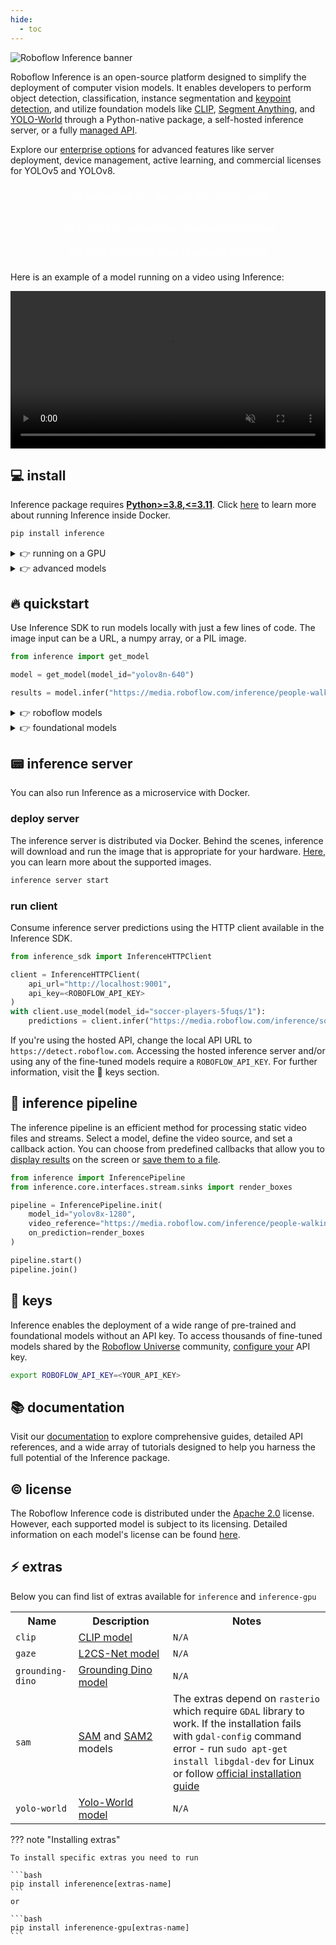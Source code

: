 ```yaml
---
hide:
  - toc
---
```


![Roboflow Inference banner](https://github.com/roboflow/inference/blob/main/banner.png?raw=true)

Roboflow Inference is an open-source platform designed to simplify the deployment of computer vision models. It enables developers to perform object detection, classification, instance segmentation and [keypoint detection](/quickstart/run_keypoint_detection/), and utilize foundation models like [CLIP](/foundation/clip), [Segment Anything](/foundation/sam), and [YOLO-World](/foundation/yolo_world) through a Python-native package, a self-hosted inference server, or a fully [managed API](https://docs.roboflow.com/).

Explore our [enterprise options](https://roboflow.com/sales) for advanced features like server deployment, device management, active learning, and commercial licenses for YOLOv5 and YOLOv8.

<a href="/quickstart/run_a_model/" class="button">Get started with our "Run your first model" guide</a>

<div class="button-holder">
<a href="/quickstart/inference_101/" class="button half-button">Learn about the various ways you can use Inference</a>
<a href="/foundation/about/" class="button half-button">See all of the models you can run with Inference</a>
</div>

<style>
  .button {
    background-color: var(--md-primary-fg-color);
    display: block;
    padding: 10px;
    color: white !important;
    border-radius: 5px;
    text-align: center;
  }
</style>

Here is an example of a model running on a video using Inference:

<video width="100%" autoplay loop muted>
  <source src="https://media.roboflow.com/football-video.mp4" type="video/mp4">
</video>

## 💻 install

Inference package requires [**Python>=3.8,<=3.11**](https://www.python.org/). Click [here](/quickstart/docker/) to learn more about running Inference inside Docker.

```bash
pip install inference
```

<details>
<summary>👉 running on a GPU</summary>

  To enhance model performance in GPU-accelerated environments, install CUDA-compatible dependencies instead:
  
  ```bash
  pip install inference-gpu
  ```
</details>

<details>
<summary>👉 advanced models</summary>

  Inference supports multiple model types for specialized tasks. From Grounding DINO for identifying objects with a text prompt, to DocTR for OCR, to CogVLM for asking questions about images - you can find out more in the <a href="/foundation/about">Foundation Models</a> page.

  <br/><br/>

  Note that <code>inference</code> and <code>inference-gpu</code> packages install only the minimal shared dependencies. <b>Instead</b>, install model-specific dependencies to ensure code compatibility and license compliance.

  <br/><br/>

  The <code>inference</code> and <code>inference-gpu</code> packages install only the minimal shared dependencies. Install model-specific dependencies to ensure code compatibility and license compliance. Learn more about the <a href="#extras">models</a> supported by Inference.

  ```bash
  pip install inference[yolo-world]
  ```

</details>

## 🔥 quickstart

Use Inference SDK to run models locally with just a few lines of code. The image input can be a URL, a numpy array, or a PIL image.

```python
from inference import get_model

model = get_model(model_id="yolov8n-640")

results = model.infer("https://media.roboflow.com/inference/people-walking.jpg")
```

<details>
<summary>👉 roboflow models</summary>

<br>

Set up your <code>ROBOFLOW_API_KEY</code> to access thousands of fine-tuned models shared by the <a href="https://universe.roboflow.com/">Roboflow Universe</a> community and your custom model. Navigate to 🔑 keys section to learn more.

```python
from inference import get_model

model = get_model(model_id="soccer-players-5fuqs/1")

results = model.infer(
    image="https://media.roboflow.com/inference/soccer.jpg",
    confidence=0.5,
    iou_threshold=0.5
)
```

</details>

<details>
<summary>👉 foundational models</summary>

- <a href="/foundation/clip">CLIP Embeddings</a> - generate text and image embeddings that you can use for zero-shot classification or assessing image similarity.

  ```python
  from inference.models import Clip

  model = Clip()

  embeddings_text = clip.embed_text("a football match")
  embeddings_image = model.embed_image("https://media.roboflow.com/inference/soccer.jpg")
  ```

- <a href="/foundation/sam">Segment Anything</a> - segment all objects visible in the image or only those associated with selected points or boxes.

  ```python
  from inference.models import SegmentAnything

  model = SegmentAnything()

  result = model.segment_image("https://media.roboflow.com/inference/soccer.jpg")
  ```

- <a href="/foundation/yolo_world">YOLO-World</a> - an almost real-time zero-shot detector that enables the detection of any objects without any training.

  ```python
  from inference.models import YOLOWorld

  model = YOLOWorld(model_id="yolo_world/l")

  result = model.infer(
      image="https://media.roboflow.com/inference/dog.jpeg",
      text=["person", "backpack", "dog", "eye", "nose", "ear", "tongue"],
      confidence=0.03
  )
  ```

</details>

## 📟 inference server

You can also run Inference as a microservice with Docker.

### deploy server

The inference server is distributed via Docker. Behind the scenes, inference will download and run the image that is appropriate for your hardware. [Here](/quickstart/docker/#advanced-build-a-docker-container-from-scratch), you can learn more about the supported images.

```bash
inference server start
```

### run client

Consume inference server predictions using the HTTP client available in the Inference SDK.

```python
from inference_sdk import InferenceHTTPClient

client = InferenceHTTPClient(
    api_url="http://localhost:9001",
    api_key=<ROBOFLOW_API_KEY>
)
with client.use_model(model_id="soccer-players-5fuqs/1"):
    predictions = client.infer("https://media.roboflow.com/inference/soccer.jpg")
```

If you're using the hosted API, change the local API URL to `https://detect.roboflow.com`. Accessing the hosted inference server and/or using any of the fine-tuned models require a `ROBOFLOW_API_KEY`. For further information, visit the 🔑 keys section.

## 🎥 inference pipeline

The inference pipeline is an efficient method for processing static video files and streams. Select a model, define the video source, and set a callback action. You can choose from predefined callbacks that allow you to [display results](/docs/reference/inference/core/interfaces/stream/sinks/#inference.core.interfaces.stream.sinks.render_boxes) on the screen or [save them to a file](/docs/reference/inference/core/interfaces/stream/sinks/#inference.core.interfaces.stream.sinks.VideoFileSink).

```python
from inference import InferencePipeline
from inference.core.interfaces.stream.sinks import render_boxes

pipeline = InferencePipeline.init(
    model_id="yolov8x-1280",
    video_reference="https://media.roboflow.com/inference/people-walking.mp4",
    on_prediction=render_boxes
)

pipeline.start()
pipeline.join()
```

## 🔑 keys

Inference enables the deployment of a wide range of pre-trained and foundational models without an API key. To access thousands of fine-tuned models shared by the [Roboflow Universe](https://universe.roboflow.com/) community, [configure your](https://app.roboflow.com/settings/api) API key.

```bash
export ROBOFLOW_API_KEY=<YOUR_API_KEY>
```

## 📚 documentation

Visit our [documentation](/) to explore comprehensive guides, detailed API references, and a wide array of tutorials designed to help you harness the full potential of the Inference package.

## © license

The Roboflow Inference code is distributed under the [Apache 2.0](https://github.com/roboflow/inference/blob/master/LICENSE.md) license. However, each supported model is subject to its licensing. Detailed information on each model's license can be found [here](https://inference.roboflow.com/quickstart/licensing/#model-code-licenses).


## ⚡️ extras

Below you can find list of extras available for `inference` and `inference-gpu`

<table>
<tr>
  <th>Name</th>
  <th style="width:30%">Description</th>
  <th style="width:50%">Notes</th>
</tr>
<tr>
  <td><code>clip</code></td>
  <td><a href="/foundation/clip">CLIP model</a></td>
  <td><code>N/A</code></td>
</tr>
<tr>
  <td><code>gaze</code></td>
  <td><a href="/foundation/gaze">L2CS-Net model</a></td>
  <td><code>N/A</code></td>
</tr>
<tr>
  <td><code>grounding-dino</code></td>
  <td><a href="/foundation/grounding_dino/">Grounding Dino model</a></td>
  <td><code>N/A</code></td>
</tr>
<tr>
  <td><code>sam</code></td>
  <td><a href="/foundation/sam">SAM</a> and <a href="/foundation/sam2">SAM2</a> models</td>
  <td>The extras depend on <code>rasterio</code> which require <code>GDAL</code> library to work. If the installation fails with <code>gdal-config</code> command error - run <code>sudo apt-get install libgdal-dev</code> for Linux or follow <a href="https://gdal.org/en/latest/download.html#binaries">official installation guide</a></td>
</tr>
<tr>
  <td><code>yolo-world</code></td>
  <td><a href="/foundation/yolo-world">Yolo-World model</a></td>
  <td><code>N/A</code></td>
</tr>
</table>

??? note "Installing extras"

    To install specific extras you need to run

    ```bash
    pip install inferenence[extras-name]
    ```
    or 

    ```bash
    pip install inferenence-gpu[extras-name]
    ```